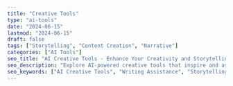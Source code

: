 ```yaml
---
title: "Creative Tools"
type: "ai-tools"
date: "2024-06-15"
lastmod: "2024-06-15"
draft: false
tags: ["Storytelling", "Content Creation", "Narrative"]
categories: ["AI Tools"]
seo_title: "AI Creative Tools - Enhance Your Creativity and Storytelling"
seo_description: "Explore AI-powered creative tools that inspire and assist in writing, storytelling, and content creation."
seo_keywords: ["AI Creative Tools", "Writing Assistance", "Storytelling Software", "Content Creation Tools", "Artistic AI", "Design Assistance", "Creative Inspiration", "Imagination Tools", "Narrative Development", "Fiction Writing", "Non-Fiction Writing", "Poetry Tools", "Script Writing", "Brainstorming Tools", "Idea Generation AI", "Creative Process Support"]
---
```

